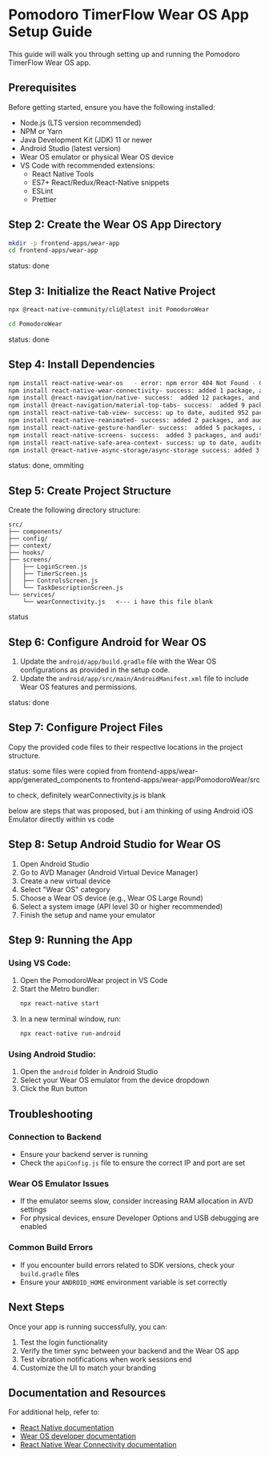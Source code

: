 # Pomodoro TimerFlow Wear OS App Setup Guide

This guide will walk you through setting up and running the Pomodoro TimerFlow Wear OS app.

## Prerequisites

Before getting started, ensure you have the following installed:

- Node.js (LTS version recommended)
- NPM or Yarn
- Java Development Kit (JDK) 11 or newer
- Android Studio (latest version)
- Wear OS emulator or physical Wear OS device
- VS Code with recommended extensions:
  - React Native Tools
  - ES7+ React/Redux/React-Native snippets
  - ESLint
  - Prettier

## Step 2: Create the Wear OS App Directory

```bash
mkdir -p frontend-apps/wear-app
cd frontend-apps/wear-app
```

status: done


## Step 3: Initialize the React Native Project

```bash
npx @react-native-community/cli@latest init PomodoroWear

cd PomodoroWear
```
status: done
## Step 4: Install Dependencies

```bash
npm install react-native-wear-os   - error: npm error 404 Not Found - GET https://registry.npmjs.org/react-native-wear-os - Not found  <--- irrelevant- we are ommiting this
npm install react-native-wear-connectivity- success: added 1 package, and audited 931 packages in 3s
npm install @react-navigation/native- success:  added 12 packages, and audited 943 packages in 3s
npm install @react-navigation/material-top-tabs- success:  added 9 packages, and audited 952 packages in 6s
npm install react-native-tab-view- success: up to date, audited 952 packages in 3s
npm install react-native-reanimated- success: added 2 packages, and audited 954 packages in 4s
npm install react-native-gesture-handler- success:  added 5 packages, and audited 959 packages in 4s
npm install react-native-screens- success:  added 3 packages, and audited 962 packages in 3s
npm install react-native-safe-area-context- success: up to date, audited 962 packages in 3s
npm install @react-native-async-storage/async-storage success: added 3 packages, and audited 965 packages in 3s
```
status: done, ommiting 
## Step 5: Create Project Structure

Create the following directory structure:

```
src/
├── components/
├── config/
├── context/
├── hooks/
├── screens/
│   ├── LoginScreen.js
│   ├── TimerScreen.js
│   ├── ControlsScreen.js
│   └── TaskDescriptionScreen.js
└── services/
    └── wearConnectivity.js   <--- i have this file blank
```
status
## Step 6: Configure Android for Wear OS

1. Update the `android/app/build.gradle` file with the Wear OS configurations as provided in the setup code.
2. Update the `android/app/src/main/AndroidManifest.xml` file to include Wear OS features and permissions.


status: done
## Step 7: Configure Project Files

Copy the provided code files to their respective locations in the project structure.


status: some files were copied from frontend-apps/wear-app/generated_components to frontend-apps/wear-app/PomodoroWear/src

to check, definitely  wearConnectivity.js is blank



below are steps that was proposed, but i am thinking of using Android iOS Emulator directly within vs code
## Step 8: Setup Android Studio for Wear OS

1. Open Android Studio
2. Go to AVD Manager (Android Virtual Device Manager)
3. Create a new virtual device
4. Select "Wear OS" category
5. Choose a Wear OS device (e.g., Wear OS Large Round)
6. Select a system image (API level 30 or higher recommended)
7. Finish the setup and name your emulator

## Step 9: Running the App

### Using VS Code:

1. Open the PomodoroWear project in VS Code
2. Start the Metro bundler:
   ```bash
   npx react-native start
   ```
3. In a new terminal window, run:
   ```bash
   npx react-native run-android
   ```

### Using Android Studio:

1. Open the `android` folder in Android Studio
2. Select your Wear OS emulator from the device dropdown
3. Click the Run button

## Troubleshooting

### Connection to Backend
- Ensure your backend server is running
- Check the `apiConfig.js` file to ensure the correct IP and port are set

### Wear OS Emulator Issues
- If the emulator seems slow, consider increasing RAM allocation in AVD settings
- For physical devices, ensure Developer Options and USB debugging are enabled

### Common Build Errors
- If you encounter build errors related to SDK versions, check your `build.gradle` files
- Ensure your `ANDROID_HOME` environment variable is set correctly

## Next Steps

Once your app is running successfully, you can:

1. Test the login functionality
2. Verify the timer sync between your backend and the Wear OS app
3. Test vibration notifications when work sessions end
4. Customize the UI to match your branding

## Documentation and Resources

For additional help, refer to:
- [React Native documentation](https://reactnative.dev/docs/getting-started)
- [Wear OS developer documentation](https://developer.android.com/training/wearables)
- [React Native Wear Connectivity documentation](https://github.com/mthuong/react-native-wear-connectivity)